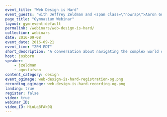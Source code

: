 ```yaml
---
event_title: "Web Design is Hard"
event_guests: "with Jeffrey Zeldman and <span class=\"nowrap\">Aaron Gustafson</span>"
page_title: "Gymnasium Webinar"
layout: gym-event-default
permalink: /webinars/web-design-is-hard/
collection: webinars
date: 2016-09-08
event_date: 2016-09-21
event_time: "2PM EDT"
short_description: "A conversation about navigating the complex world of web design education with our friends Jeffrey Zeldman and Aaron Gustafson."
host: josborn
speaker:
    - jzeldman
    - agustafson
content_category: design
event_ogimage: web-design-is-hard-registration-og.png
recording_ogimage: web-design-is-hard-recording-og.png
landing: true
register: false
video: true
webinar_ID:
video_ID: HiuLq8FAk0Q
---
```

